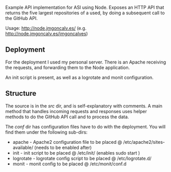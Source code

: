 Example API implementation for ASI using Node. Exposes an HTTP API that returns the five largest repositories of a used, by doing a subsequent call to the GitHub API.

Usage: http://node.jmgoncalv.es/<username> (e.g. http://node.jmgoncalv.es/jmgoncalves)

Deployment
----------

For the deployment I used my personal server. There is an Apache receiving the requests, and forwarding them to the Node application.

An init script is present, as well as a logrotate and monit configuration.

Structure
---------

The source is in the *src* dir, and is self-explanatory with comments. A main method that handles incoming requests and responses uses helper methods to do the GitHub API call and to process the data.

The *conf* dir has configuration files have to do with the deployment. You will find them under the following sub-dirs:

* apache - Apache2 configuration file to be placed @ /etc/apache2/sites-available/ (needs to be enabled after)
* init - init script to be placed @ /etc/init/ (enables sudo start <app>)
* logrotate - logrotate config script to be placed @ /etc/logrotate.d/
* monit - monit config to be placed @ /etc/monit/conf.d
